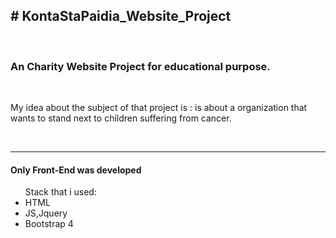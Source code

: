 <h2># KontaStaPaidia_Website_Project</h2>
<br>
<h3>An Charity Website Project  for educational purpose.</h3>
<br>
     <p>My idea about the subject of that project is : is about a organization that wants to stand next to children suffering from cancer.</p>
  <br>
  <hr>
  <h4>Only Front-End was developed</h4>
       <ul> 
              Stack that i used:
              <li>HTML</li>
              <li>JS,Jquery</li>
              <li>Bootstrap 4</li>
       </ul>
       
